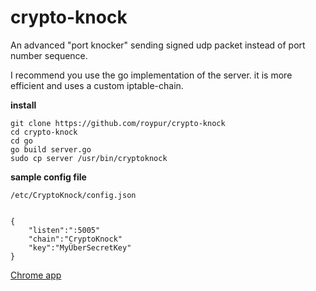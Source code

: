 # crypto-knock
An advanced "port knocker" sending signed udp packet instead of port number sequence.

I recommend you use the go implementation of the server. it is more efficient and uses a custom iptable-chain.

**install**
    
    git clone https://github.com/roypur/crypto-knock
    cd crypto-knock
    cd go
    go build server.go
    sudo cp server /usr/bin/cryptoknock


**sample config file**

    /etc/CryptoKnock/config.json


    {
        "listen":":5005"
        "chain":"CryptoKnock"
        "key":"MyÜberSecretKey"
    }

    
<a href='https://chrome.google.com/webstore/detail/crypto-knock/opdobdojdhfbdmhpfnhihoigbfjbfddi'>Chrome app</a>
